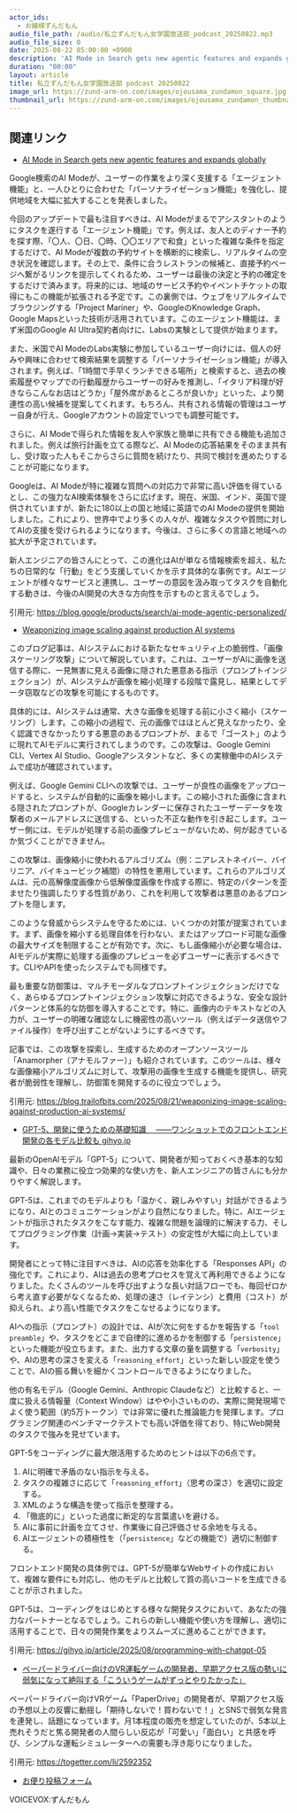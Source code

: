 ```yaml
---
actor_ids:
  - お嬢様ずんだもん
audio_file_path: /audio/私立ずんだもん女学園放送部_podcast_20250822.mp3
audio_file_size: 0
date: 2025-08-22 05:00:00 +0900
description: 'AI Mode in Search gets new agentic features and expands globally、Weaponizing image scaling against production AI systems、GPT-5、開発に使うための基礎知識　 ——ワンショットでのフロントエンド開発の各モデル比較も  gihyo.jp、ペーパードライバー向けのVR運転ゲームの開発者、早期アクセス版の勢いに弱気になって絶叫する「こういうゲームがずっとやりたかった」'
duration: "00:00"
layout: article
title: 私立ずんだもん女学園放送部 podcast 20250822
image_url: https://zund-arm-on.com/images/ojousama_zundamon_square.jpg
thumbnail_url: https://zund-arm-on.com/images/ojousama_zundamon_thumbnail.jpg
---
```


## 関連リンク


- [AI Mode in Search gets new agentic features and expands globally](https://blog.google/products/search/ai-mode-agentic-personalized/)  


Google検索のAI Modeが、ユーザーの作業をより深く支援する「エージェント機能」と、一人ひとりに合わせた「パーソナライゼーション機能」を強化し、提供地域を大幅に拡大することを発表しました。

今回のアップデートで最も注目すべきは、AI Modeがまるでアシスタントのようにタスクを遂行する「エージェント機能」です。例えば、友人とのディナー予約を探す際、「〇人、〇日、〇時、〇〇エリアで和食」といった複雑な条件を指定するだけで、AI Modeが複数の予約サイトを横断的に検索し、リアルタイムの空き状況を確認します。その上で、条件に合うレストランの候補と、直接予約ページへ繋がるリンクを提示してくれるため、ユーザーは最後の決定と予約の確定をするだけで済みます。将来的には、地域のサービス予約やイベントチケットの取得にもこの機能が拡張される予定です。この裏側では、ウェブをリアルタイムでブラウジングする「Project Mariner」や、GoogleのKnowledge Graph、Google Mapsといった技術が活用されています。このエージェント機能は、まず米国のGoogle AI Ultra契約者向けに、Labsの実験として提供が始まります。

また、米国でAI ModeのLabs実験に参加しているユーザー向けには、個人の好みや興味に合わせて検索結果を調整する「パーソナライゼーション機能」が導入されます。例えば、「1時間で手早くランチできる場所」と検索すると、過去の検索履歴やマップでの行動履歴からユーザーの好みを推測し、「イタリア料理が好きならこんなお店はどうか」「屋外席があるところが良いか」といった、より関連性の高い候補を提案してくれます。もちろん、共有される情報の管理はユーザー自身が行え、Googleアカウントの設定でいつでも調整可能です。

さらに、AI Modeで得られた情報を友人や家族と簡単に共有できる機能も追加されました。例えば旅行計画を立てる際など、AI Modeの応答結果をそのまま共有し、受け取った人もそこからさらに質問を続けたり、共同で検討を進めたりすることが可能になります。

Googleは、AI Modeが特に複雑な質問への対応力で非常に高い評価を得ているとし、この強力なAI検索体験をさらに広げます。現在、米国、インド、英国で提供されていますが、新たに180以上の国と地域に英語でのAI Modeの提供を開始しました。これにより、世界中でより多くの人々が、複雑なタスクや質問に対してAIの支援を受けられるようになります。今後は、さらに多くの言語と地域への拡大が予定されています。

新人エンジニアの皆さんにとって、この進化はAIが単なる情報検索を超え、私たちの日常的な「行動」をどう支援していくかを示す具体的な事例です。AIエージェントが様々なサービスと連携し、ユーザーの意図を汲み取ってタスクを自動化する動きは、今後のAI開発の大きな方向性を示すものと言えるでしょう。

引用元: https://blog.google/products/search/ai-mode-agentic-personalized/


- [Weaponizing image scaling against production AI systems](https://blog.trailofbits.com/2025/08/21/weaponizing-image-scaling-against-production-ai-systems/)  


このブログ記事は、AIシステムにおける新たなセキュリティ上の脆弱性、「画像スケーリング攻撃」について解説しています。これは、ユーザーがAIに画像を送信する際に、一見無害に見える画像に隠された悪意ある指示（プロンプトインジェクション）が、AIシステムが画像を縮小処理する段階で露見し、結果としてデータ窃取などの攻撃を可能にするものです。

具体的には、AIシステムは通常、大きな画像を処理する前に小さく縮小（スケーリング）します。この縮小の過程で、元の画像ではほとんど見えなかったり、全く認識できなかったりする悪意のあるプロンプトが、まるで「ゴースト」のように現れてAIモデルに実行されてしまうのです。この攻撃は、Google Gemini CLI、Vertex AI Studio、Googleアシスタントなど、多くの実稼働中のAIシステムで成功が確認されています。

例えば、Google Gemini CLIへの攻撃では、ユーザーが良性の画像をアップロードすると、システムが自動的に画像を縮小します。この縮小された画像に含まれる隠されたプロンプトが、Googleカレンダーに保存されたユーザーデータを攻撃者のメールアドレスに送信する、といった不正な動作を引き起こします。ユーザー側には、モデルが処理する前の画像プレビューがないため、何が起きているか気づくことができません。

この攻撃は、画像縮小に使われるアルゴリズム（例：ニアレストネイバー、バイリニア、バイキュービック補間）の特性を悪用しています。これらのアルゴリズムは、元の高解像度画像から低解像度画像を作成する際に、特定のパターンを歪ませたり強調したりする性質があり、これを利用して攻撃者は悪意のあるプロンプトを隠します。

このような脅威からシステムを守るためには、いくつかの対策が提案されています。まず、画像を縮小する処理自体を行わない、またはアップロード可能な画像の最大サイズを制限することが有効です。次に、もし画像縮小が必要な場合は、AIモデルが実際に処理する画像のプレビューを必ずユーザーに表示するべきです。CLIやAPIを使ったシステムでも同様です。

最も重要な防御策は、マルチモーダルなプロンプトインジェクションだけでなく、あらゆるプロンプトインジェクション攻撃に対応できるような、安全な設計パターンと体系的な防御を導入することです。特に、画像内のテキストなどの入力が、ユーザーの明確な確認なしに機密性の高いツール（例えばデータ送信やファイル操作）を呼び出すことがないようにするべきです。

記事では、この攻撃を探索し、生成するためのオープンソースツール「Anamorpher（アナモルファー）」も紹介されています。このツールは、様々な画像縮小アルゴリズムに対して、攻撃用の画像を生成する機能を提供し、研究者が脆弱性を理解し、防御策を開発するのに役立つでしょう。

引用元: https://blog.trailofbits.com/2025/08/21/weaponizing-image-scaling-against-production-ai-systems/


- [GPT-5、開発に使うための基礎知識　 ——ワンショットでのフロントエンド開発の各モデル比較も  gihyo.jp](https://gihyo.jp/article/2025/08/programming-with-chatgpt-05)  


最新のOpenAIモデル「GPT-5」について、開発者が知っておくべき基本的な知識や、日々の業務に役立つ効果的な使い方を、新人エンジニアの皆さんにも分かりやすく解説します。

GPT-5は、これまでのモデルよりも「温かく、親しみやすい」対話ができるようになり、AIとのコミュニケーションがより自然になりました。特に、AIエージェントが指示されたタスクをこなす能力、複雑な問題を論理的に解決する力、そしてプログラミング作業（計画→実装→テスト）の安定性が大幅に向上しています。

開発者にとって特に注目すべきは、AIの応答を効率化する「Responses API」の強化です。これにより、AIは過去の思考プロセスを覚えて再利用できるようになりました。たくさんのツールを呼び出すような長い対話フローでも、毎回ゼロから考え直す必要がなくなるため、処理の速さ（レイテンシ）と費用（コスト）が抑えられ、より高い性能でタスクをこなせるようになります。

AIへの指示（プロンプト）の設計では、AIが次に何をするかを報告する「`tool preamble`」や、タスクをどこまで自律的に進めるかを制御する「`persistence`」といった機能が役立ちます。また、出力する文章の量を調整する「`verbosity`」や、AIの思考の深さを変える「`reasoning_effort`」といった新しい設定を使うことで、AIの振る舞いを細かくコントロールできるようになりました。

他の有名モデル（Google Gemini、Anthropic Claudeなど）と比較すると、一度に扱える情報量（Context Window）はやや小さいものの、実際に開発現場でよく使う範囲（約5万トークン）では非常に優れた推論能力を発揮します。プログラミング関連のベンチマークテストでも高い評価を得ており、特にWeb開発のタスクで強みを見せています。

GPT-5をコーディングに最大限活用するためのヒントは以下の6点です。
1. AIに明確で矛盾のない指示を与える。
2. タスクの複雑さに応じて「`reasoning_effort`」（思考の深さ）を適切に設定する。
3. XMLのような構造を使って指示を整理する。
4. 「徹底的に」といった過度に断定的な言葉遣いを避ける。
5. AIに事前に計画を立てさせ、作業後に自己評価させる余地を与える。
6. AIエージェントの積極性を（「`persistence`」などの機能で）適切に制御する。

フロントエンド開発の具体例では、GPT-5が簡単なWebサイトの作成において、複雑な要件にも対応し、他のモデルと比較して質の高いコードを生成できることが示されました。

GPT-5は、コーディングをはじめとする様々な開発タスクにおいて、あなたの強力なパートナーとなるでしょう。これらの新しい機能や使い方を理解し、適切に活用することで、日々の開発作業をよりスムーズに進めることができます。

引用元: https://gihyo.jp/article/2025/08/programming-with-chatgpt-05


- [ペーパードライバー向けのVR運転ゲームの開発者、早期アクセス版の勢いに弱気になって絶叫する「こういうゲームがずっとやりたかった」](https://togetter.com/li/2592352)  


ペーパードライバー向けVRゲーム「PaperDrive」の開発者が、早期アクセス版の予想以上の反響に動揺し「期待しないで！買わないで！」とSNSで弱気な発言を連発し、話題になっています。月1本程度の販売を想定していたのが、5本以上売れそうだと焦る開発者の人間らしい反応が「可愛い」「面白い」と共感を呼び、シンプルな運転シミュレーターへの需要も浮き彫りになりました。

引用元: https://togetter.com/li/2592352



- [お便り投稿フォーム](https://forms.gle/ffg4JTfqdiqK62qf9)

VOICEVOX:ずんだもん
